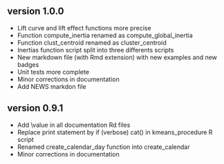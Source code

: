 ## version 1.0.0

 * Lift curve and lift effect functions more precise
 * Function compute_inertia renamed as compute_global_inertia
 * Function clust_centroid renamed as cluster_centroid
 * Inertias function script split into three differents scripts
 * New markdown file (with Rmd extension) with new examples and new badges
 * Unit tests more complete
 * Minor corrections in documentation
 * Add NEWS markdon file

## version 0.9.1

 * Add \value in all documentation Rd files
 * Replace print statement by if (verbose) cat() in kmeans_procedure R script
 * Renamed create_calendar_day function into create_calendar
 * Minor corrections in documentation
